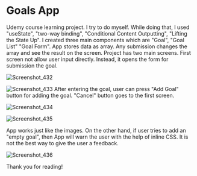 # Goals App
 Udemy course learning project. I try to do myself.
 While doing that, I used "useState", "two-way binding", "Conditional Content Outputting", "Lifting the State Up".
 I created three main components which are "Goal", "Goal List" "Goal Form".
 App stores data as array. Any submission changes the array and see the result on the screen.
Project has two main screens. First screen not allow user input directly. Instead, it opens the form for submission the goal.

![Screenshot_432](https://user-images.githubusercontent.com/51987890/218551966-1bf95ef4-0bf0-42d6-a1ce-f2181828f5bc.png)


![Screenshot_433](https://user-images.githubusercontent.com/51987890/218551999-510d6822-483b-4fe9-9583-db7ce54060ce.png)
After entering the goal, user can press "Add Goal" button for adding the goal. "Cancel" button goes to the first screen.

![Screenshot_434](https://user-images.githubusercontent.com/51987890/218552783-631c0756-2edb-4e7d-bd96-f4c446ef20c9.png)

![Screenshot_435](https://user-images.githubusercontent.com/51987890/218552814-92b70a83-a7c6-4603-bbb2-f2e1ca37acd3.png)

App works just like the images.
On the other hand, if user tries to add an "empty goal", then App will warn the user with the help of inline CSS. It is not the best way to give the user a feedback.


![Screenshot_436](https://user-images.githubusercontent.com/51987890/218558188-7412e35f-b9e5-4300-8ce2-335e54f2c97c.png)


Thank you for reading!
